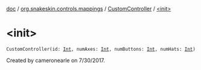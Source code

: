 [doc](../../index.md) / [org.snakeskin.controls.mappings](../index.md) / [CustomController](index.md) / [&lt;init&gt;](./-init-.md)

# &lt;init&gt;

`CustomController(id: `[`Int`](https://kotlinlang.org/api/latest/jvm/stdlib/kotlin/-int/index.html)`, numAxes: `[`Int`](https://kotlinlang.org/api/latest/jvm/stdlib/kotlin/-int/index.html)`, numButtons: `[`Int`](https://kotlinlang.org/api/latest/jvm/stdlib/kotlin/-int/index.html)`, numHats: `[`Int`](https://kotlinlang.org/api/latest/jvm/stdlib/kotlin/-int/index.html)`)`

Created by cameronearle on 7/30/2017.

